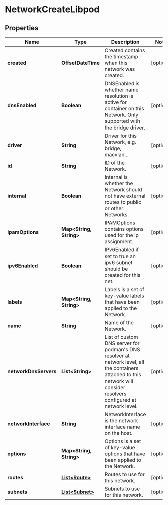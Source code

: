 

# NetworkCreateLibpod


## Properties

| Name | Type | Description | Notes |
|------------ | ------------- | ------------- | -------------|
|**created** | **OffsetDateTime** | Created contains the timestamp when this network was created. |  [optional] |
|**dnsEnabled** | **Boolean** | DNSEnabled is whether name resolution is active for container on this Network. Only supported with the bridge driver. |  [optional] |
|**driver** | **String** | Driver for this Network, e.g. bridge, macvlan... |  [optional] |
|**id** | **String** | ID of the Network. |  [optional] |
|**internal** | **Boolean** | Internal is whether the Network should not have external routes to public or other Networks. |  [optional] |
|**ipamOptions** | **Map&lt;String, String&gt;** | IPAMOptions contains options used for the ip assignment. |  [optional] |
|**ipv6Enabled** | **Boolean** | IPv6Enabled if set to true an ipv6 subnet should be created for this net. |  [optional] |
|**labels** | **Map&lt;String, String&gt;** | Labels is a set of key-value labels that have been applied to the Network. |  [optional] |
|**name** | **String** | Name of the Network. |  [optional] |
|**networkDnsServers** | **List&lt;String&gt;** | List of custom DNS server for podman&#39;s DNS resolver at network level, all the containers attached to this network will consider resolvers configured at network level. |  [optional] |
|**networkInterface** | **String** | NetworkInterface is the network interface name on the host. |  [optional] |
|**options** | **Map&lt;String, String&gt;** | Options is a set of key-value options that have been applied to the Network. |  [optional] |
|**routes** | [**List&lt;Route&gt;**](Route.md) | Routes to use for this network. |  [optional] |
|**subnets** | [**List&lt;Subnet&gt;**](Subnet.md) | Subnets to use for this network. |  [optional] |



